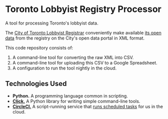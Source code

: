 # Toronto Lobbyist Registry Processor

A tool for processing Toronto's lobbyist data.

The [City of Toronto Lobbyist Registrar][registrar] conveniently make available
[its open data][data] from the registry on the City's open data portal in XML
format.

This code repository consists of:

1. A command-line tool for converting the raw XML into CSV.
1. A command-line tool for uploading this CSV to a Google Spreadsheet.
1. A configuration to run the tool nightly in the cloud.

## Technologies Used

- **Python.** A programming language common in scripting.
- [**Click.**][click] A Python library for writing simple command-line
  tools.
- [**CircleCI.**][circleci] A script-running service that [runs scheduled
  tasks][circleci-cron] for us in the cloud.

<!-- Links -->
   [data]: https://www.toronto.ca/city-government/data-research-maps/open-data/open-data-catalogue/#94202791-cb02-4a98-4b1f-0f301b6f89d3
   [registrar]: https://www.toronto.ca/city-government/accountability-operations-customer-service/accountability-officers/lobbyist-registrar/
   [click]: http://click.pocoo.org/7/
   [circleci]: https://circleci.com/docs/2.0/about-circleci/
   [circleci-cron]: https://support.circleci.com/hc/en-us/articles/115015481128-Scheduling-jobs-cron-for-builds-
